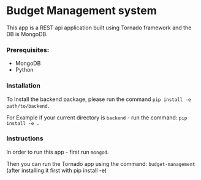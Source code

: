 # Budget Management system

This app is a REST api application built using Tornado framework and the DB is MongoDB.

### Prerequisites:

* MongoDB
* Python

### Installation

To Install the backend package, please run the command `pip install -e path/to/backend`.

For Example if your current directory is `backend` - run the command: `pip install -e .`

### Instructions

In order to run this app - first run `mongod`.

Then you can run the Tornado app using the command: `budget-management` (after installing it first with pip install -e)
